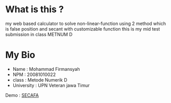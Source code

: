 # What is this ? 
my web based calculator to solve non-linear-function using 2 method which is false position and secant with customizable function
this is my mid test submission in class METNUM D 

# My Bio
- Name : Mohammad Firmansyah
- NPM  : 20081010022
- class : Metode Numerik D
- University : UPN Veteran jawa Timur



Demo : [SECAFA](https://dimasdh842.github.io/secafa/)





